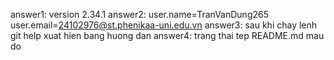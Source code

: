 answer1: version 2.34.1
answer2: user.name=TranVanDung265
         user.email=24102976@st.phenikaa-uni.edu.vn
answer3: sau khi chay lenh git help xuat hien bang huong dan
answer4: trang thai tep README.md mau do
